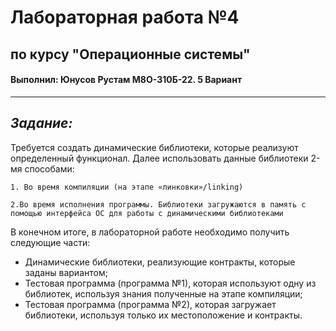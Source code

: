 # Лабораторная работа №4
## по курсу "Операционные системы"
#### Выполнил: Юнусов Рустам М8О-310Б-22. 5 Вариант
---
## *Задание:*
Требуется создать динамические библиотеки, которые реализуют определенный функционал.
Далее использовать данные библиотеки 2-мя способами:
    
    1. Во время компиляции (на этапе «линковки»/linking)

    2.Во время исполнения программы. Библиотеки загружаются в память с помощью интерфейса ОС для работы с динамическими библиотеками

В конечном итоге, в лабораторной работе необходимо получить следующие части:
* Динамические библиотеки, реализующие контракты, которые заданы вариантом;
* Тестовая программа (программа №1), которая используют одну из библиотек, используя
знания полученные на этапе компиляции;
* Тестовая программа (программа №2), которая загружает библиотеки, используя только их
местоположение и контракты.